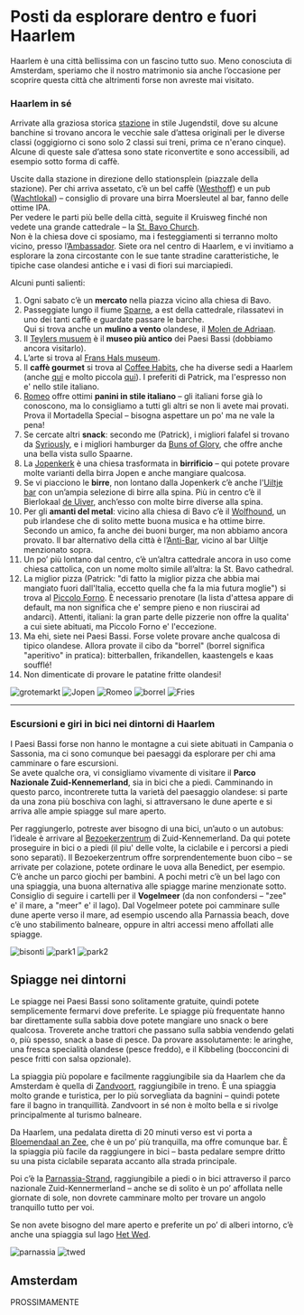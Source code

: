 # Posti da esplorare dentro e fuori Haarlem

Haarlem è una città bellissima con un fascino tutto suo. Meno conosciuta di Amsterdam, speriamo che il nostro matrimonio sia anche l’occasione per scoprire questa città che altrimenti forse non avreste mai visitato.

### Haarlem in sé

Arrivate alla graziosa storica [stazione](https://maps.app.goo.gl/niqLSWyTT6mtwSfT7) in stile Jugendstil, dove su alcune banchine si trovano ancora le vecchie sale d’attesa originali per le diverse classi (oggigiorno ci sono solo 2 classi sui treni, prima ce n'erano cinque). Alcune di queste sale d’attesa sono state riconvertite e sono accessibili, ad esempio sotto forma di caffè.

Uscite dalla stazione in direzione dello stationsplein (piazzale della stazione). Per chi arriva assetato, c’è un bel caffè ([Westhoff](https://maps.app.goo.gl/CqFWAS6W93KguCED9)) e un pub ([Wachtlokal](https://maps.app.goo.gl/qQL9WdKZTRTqsHqx6)) – consiglio di provare una birra Moersleutel al bar, fanno delle ottime IPA.  
Per vedere le parti più belle della città, seguite il Kruisweg finché non vedete una grande cattedrale – la [St. Bavo Church](https://maps.app.goo.gl/ggBUToRJ5uZaLVcWA).  
Non è la chiesa dove ci sposiamo, ma i festeggiamenti si terranno molto vicino, presso l’[Ambassador](https://maps.app.goo.gl/TBnjYfvcYx5Xpujm6). Siete ora nel centro di Haarlem, e vi invitiamo a esplorare la zona circostante con le sue tante stradine caratteristiche, le tipiche case olandesi antiche e i vasi di fiori sui marciapiedi.

Alcuni punti salienti:

1. Ogni sabato c’è un **mercato** nella piazza vicino alla chiesa di Bavo.  
2. Passeggiate lungo il fiume [Sparne](https://maps.app.goo.gl/YfBFSUWRF66X1zjm9), a est della cattedrale, rilassatevi in uno dei tanti caffè e guardate passare le barche.  
   Qui si trova anche un **mulino a vento** olandese, il [Molen de Adriaan](https://maps.app.goo.gl/hHkuw4V4h4Zpxk5EA).  
3. Il [Teylers musuem](https://maps.app.goo.gl/dRj6CbWi6DdeHgoaA) è il **museo più antico** dei Paesi Bassi (dobbiamo ancora visitarlo).  
4. L’arte si trova al [Frans Hals museum](https://maps.app.goo.gl/TwBUxcAqBWxwSPXRA).  
5. Il **caffè gourmet** si trova al [Coffee Habits](https://maps.app.goo.gl/3LtBQaQy2cu1T49C8), che ha diverse sedi a Haarlem (anche [qui](https://maps.app.goo.gl/F7Ytz9Tagw73V2oNA) e molto piccola [qui](https://maps.app.goo.gl/2Eof98RQerUdzmuV6)). I preferiti di Patrick, ma l'espresso non e' nello stile italiano.  
6. [Romeo](https://maps.app.goo.gl/1w3HV9e3k8wfVhTg6) offre ottimi **panini in stile italiano** – gli italiani forse già lo conoscono, ma lo consigliamo a tutti gli altri se non li avete mai provati.  
   Prova il Mortadella Special – bisogna aspettare un po' ma ne vale la pena!  
7. Se cercate altri **snack**: secondo me (Patrick), i migliori falafel si trovano da [Syriously](https://maps.app.goo.gl/irca1mmoGXqSmY9R9), e i migliori hamburger da [Buns of Glory](https://maps.app.goo.gl/FjTber4eA5EgY9Wk6), che offre anche una bella vista sullo Spaarne.  
8. La [Jopenkerk](https://maps.app.goo.gl/MEnFSkn7kYCN31R17) è una chiesa trasformata in **birrificio** – qui potete provare molte varianti della birra Jopen e anche mangiare qualcosa.  
9. Se vi piacciono le **birre**, non lontano dalla Jopenkerk c’è anche l'[Uiltje bar](https://maps.app.goo.gl/y6YsvX32xccgYgTy5) con un’ampia selezione di birre alla spina. Più in centro c’è il Bierlokaal [de Uiver](https://maps.app.goo.gl/nYr5HVxmiPDb7Sox8), anch’esso con molte birre diverse alla spina.  
10. Per gli **amanti del metal**: vicino alla chiesa di Bavo c’è il [Wolfhound](https://maps.app.goo.gl/7Xy21hDTd14RQXdy7), un pub irlandese che di solito mette buona musica e ha ottime birre. Secondo un amico, fa anche dei buoni burger, ma non abbiamo ancora provato. Il bar alternativo della città è l’[Anti-Bar](https://maps.app.goo.gl/BQ9gWDbL8gjQwRx99), vicino al bar Uiltje menzionato sopra.  
11. Un po’ più lontano dal centro, c’è un’altra cattedrale ancora in uso come chiesa cattolica, con un nome molto simile all’altra: la St. Bavo cathedral.  
12. La miglior pizza (Patrick: "di fatto la miglior pizza che abbia mai mangiato fuori dall'Italia, eccetto quella che fa la mia futura moglie") si trova al [Piccolo Forno](https://maps.app.goo.gl/ExB1ieoMEymuZNwo7). È necessario prenotare (la lista d'attesa appare di default, ma non significa che e' sempre pieno e non riuscirai ad andarci). Attenti, italiani: la gran parte delle pizzerie non offre la qualita' a cui siete abituati, ma Piccolo Forno e' l'eccezione.
13. Ma ehi, siete nei Paesi Bassi. Forse volete provare anche qualcosa di tipico olandese. Allora provate il cibo da "borrel" (borrel significa "aperitivo" in pratica): bitterballen, frikandellen, kaastengels e kaas soufflé!  
14. Non dimenticate di provare le patatine fritte olandesi!

![grotemarkt](Grote-Markt-haarlem.jpg)  ![Jopen](2015_0512_Jopenkerk.jpg)  ![Romeo](romeo5.jfif) ![borrel](borrel.jpeg)  ![Fries](Patat-Amsterdam.jpg)

---

### Escursioni e giri in bici nei dintorni di Haarlem

I Paesi Bassi forse non hanno le montagne a cui siete abituati in Campania o Sassonia, ma ci sono comunque bei paesaggi da esplorare per chi ama camminare o fare escursioni.  
Se avete qualche ora, vi consigliamo vivamente di visitare il **Parco Nazionale Zuid-Kennemerland**, sia in bici che a piedi. Camminando in questo parco, incontrerete tutta la varietà del paesaggio olandese: si parte da una zona più boschiva con laghi, si attraversano le dune aperte e si arriva alle ampie spiagge sul mare aperto.

Per raggiungerlo, potreste aver bisogno di una bici, un’auto o un autobus: l’ideale è arrivare al [Bezoekerzentrum](https://maps.app.goo.gl/BwBTRFJGDDh7Lf9L9) di Zuid-Kennemerland. Da qui potete proseguire in bici o a piedi (il piu' delle volte, la ciclabile e i percorsi a piedi sono separati). Il Bezoekerzentrum offre sorprendentemente buon cibo – se arrivate per colazione, potete ordinare le uova alla Benedict, per esempio. C’è anche un parco giochi per bambini. A pochi metri c’è un bel lago con una spiaggia, una buona alternativa alle spiagge marine menzionate sotto. Consiglio di seguire i cartelli per il **Vogelmeer** (da non confondersi – "zee" e' il mare, a "meer" e' il lago). Dal Vogelmeer potete poi camminare sulle dune aperte verso il mare, ad esempio uscendo alla Parnassia beach, dove c’è uno stabilimento balneare, oppure in altri accessi meno affollati alle spiagge.


![bisonti](bisonti.png)  ![park1](koevlak-national-park-20-1.jpg)  ![park2](koevlak-national-park-9.jpg)


## Spiagge nei dintorni

Le spiagge nei Paesi Bassi sono solitamente gratuite, quindi potete semplicemente fermarvi dove preferite. Le spiagge più frequentate hanno bar direttamente sulla sabbia dove potete mangiare uno snack o bere qualcosa. Troverete anche trattori che passano sulla sabbia vendendo gelati o, più spesso, snack a base di pesce. Da provare assolutamente: le aringhe, una fresca specialità olandese (pesce freddo), e il Kibbeling (bocconcini di pesce fritti con salsa opzionale).

La spiaggia più popolare e facilmente raggiungibile sia da Haarlem che da Amsterdam è quella di [Zandvoort](https://maps.app.goo.gl/QxgLGpEqsXeQNeCa9), raggiungibile in treno. È una spiaggia molto grande e turistica, per lo più sorvegliata da bagnini – quindi potete fare il bagno in tranquillità. Zandvoort in sé non è molto bella e si rivolge principalmente al turismo balneare.

Da Haarlem, una pedalata diretta di 20 minuti verso est vi porta a [Bloemendaal an Zee](https://maps.app.goo.gl/YAW29yiZmEDZzmE6A), che è un po’ più tranquilla, ma offre comunque bar. È la spiaggia più facile da raggiungere in bici – basta pedalare sempre dritto su una pista ciclabile separata accanto alla strada principale.

Poi c’è la [Parnassia-Strand](https://maps.app.goo.gl/GuHeLPAyP9PJDtpNA), raggiungibile a piedi o in bici attraverso il parco nazionale Zuid-Kennermerland – anche se di solito è un po’ affollata nelle giornate di sole, non dovrete camminare molto per trovare un angolo tranquillo tutto per voi.

Se non avete bisogno del mare aperto e preferite un po’ di alberi intorno, c’è anche una spiaggia sul lago [Het Wed](https://maps.app.goo.gl/ud8m5oCB1MNbgJNU9).

![parnassia](koevlak-national-park-14-parnassia-beach.jpg)   ![twed](twed.png)

## Amsterdam

PROSSIMAMENTE

